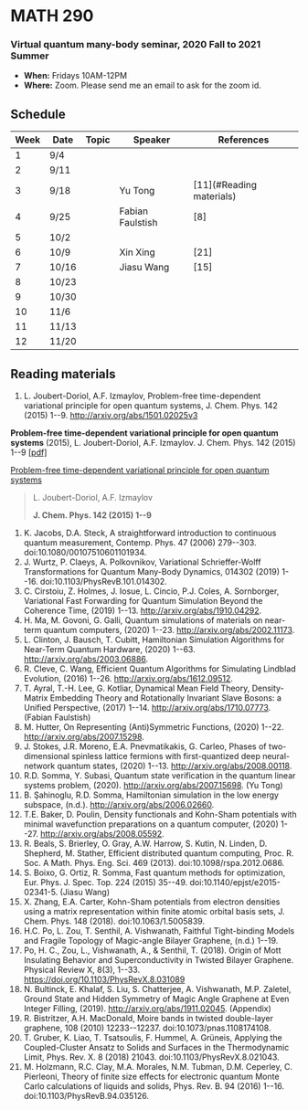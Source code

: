 # MATH 290

### Virtual quantum many-body seminar, 2020 Fall to 2021 Summer

- **When:** Fridays 10AM-12PM
- **Where:** Zoom. Please send me an email to ask for the zoom id.



## Schedule

| Week | Date  | Topic | Speaker          | References |
|------|-------|-------|------------------|------------|
| 1    | 9/4   |       |                  |            |
| 2    | 9/11  |       |                  |            |
| 3    | 9/18  |       | Yu Tong          | [11](#Reading materials)     |
| 4    | 9/25  |       | Fabian Faulstish | \[8\]      |
| 5    | 10/2  |       |                  |            |
| 6    | 10/9  |       | Xin Xing         | \[21\]     |
| 7    | 10/16 |       | Jiasu Wang       | \[15\]     |
| 8    | 10/23 |       |                  |            |
| 9    | 10/30 |       |                  |            |
| 10   | 11/6  |       |                  |            |
| 11   | 11/13 |       |                  |            |
| 12   | 11/20 |       |                  |            |



## Reading materials 

1.  L. Joubert-Doriol, A.F. Izmaylov, Problem-free time-dependent
    variational principle for open quantum systems, J. Chem. Phys.
    142 (2015) 1--9. http://arxiv.org/abs/1501.02025v3

 **Problem-free time-dependent variational principle for open quantum systems** (2015), L. Joubert-Doriol, A.F. Izmaylov. J. Chem. Phys. 142 (2015) 1--9 [[pdf]](http://arxiv.org/abs/1501.02025v3)

[Problem-free time-dependent variational principle for open quantum systems](http://arxiv.org/abs/1501.02025v3)

> L. Joubert-Doriol, A.F. Izmaylov
> 
> **J. Chem. Phys. 142 (2015) 1--9**

1.  K. Jacobs, D.A. Steck, A straightforward introduction to continuous
    quantum measurement, Contemp. Phys. 47 (2006) 279--303.
    doi:10.1080/00107510601101934.
2.  J. Wurtz, P. Claeys, A. Polkovnikov, Variational Schrieffer-Wolff
    Transformations for Quantum Many-Body Dynamics, 014302 (2019) 1--16.
    doi:10.1103/PhysRevB.101.014302.
3.  C. Cirstoiu, Z. Holmes, J. Iosue, L. Cincio, P.J. Coles, A.
    Sornborger, Variational Fast Forwarding for Quantum Simulation
    Beyond the Coherence Time, (2019) 1--13.
    http://arxiv.org/abs/1910.04292.
4.  H. Ma, M. Govoni, G. Galli, Quantum simulations of materials on
    near-term quantum computers, (2020) 1--23.
    http://arxiv.org/abs/2002.11173.
5.  L. Clinton, J. Bausch, T. Cubitt, Hamiltonian Simulation Algorithms
    for Near-Term Quantum Hardware, (2020) 1--63.
    http://arxiv.org/abs/2003.06886.
6.  R. Cleve, C. Wang, Efficient Quantum Algorithms for Simulating
    Lindblad Evolution, (2016) 1--26. http://arxiv.org/abs/1612.09512.
7.  T. Ayral, T.-H. Lee, G. Kotliar, Dynamical Mean Field Theory,
    Density-Matrix Embedding Theory and Rotationally Invariant Slave
    Bosons: a Unified Perspective, (2017) 1--14.
    http://arxiv.org/abs/1710.07773. (Fabian Faulstish)
8.  M. Hutter, On Representing (Anti)Symmetric Functions, (2020) 1--22.
    http://arxiv.org/abs/2007.15298.
9.  J. Stokes, J.R. Moreno, E.A. Pnevmatikakis, G. Carleo, Phases of
   two-dimensional spinless lattice fermions with first-quantized deep
   neural-network quantum states, (2020) 1--13.
   http://arxiv.org/abs/2008.00118.
10.  R.D. Somma, Y. Subasi, Quantum state verification in the quantum
   linear systems problem, (2020). http://arxiv.org/abs/2007.15698. (Yu
   Tong)
11.  B. Şahinoglu, R.D. Somma, Hamiltonian simulation in the low energy
    subspace, (n.d.). http://arxiv.org/abs/2006.02660.
12.  T.E. Baker, D. Poulin, Density functionals and Kohn-Sham potentials
    with minimal wavefunction preparations on a quantum computer, (2020)
    1--27. http://arxiv.org/abs/2008.05592.
13.  R. Beals, S. Brierley, O. Gray, A.W. Harrow, S. Kutin, N. Linden, D.
    Shepherd, M. Stather, Efficient distributed quantum computing,
    Proc. R. Soc. A Math. Phys. Eng. Sci. 469 (2013).
    doi:10.1098/rspa.2012.0686.
14.  S. Boixo, G. Ortiz, R. Somma, Fast quantum methods for optimization,
    Eur. Phys. J. Spec. Top. 224 (2015) 35--49.
    doi:10.1140/epjst/e2015-02341-5. (Jiasu Wang)
15.  X. Zhang, E.A. Carter, Kohn-Sham potentials from electron densities
    using a matrix representation within finite atomic orbital basis
    sets, J. Chem. Phys. 148 (2018). doi:10.1063/1.5005839.
16.  H.C. Po, L. Zou, T. Senthil, A. Vishwanath, Faithful Tight-binding
    Models and Fragile Topology of Magic-angle Bilayer Graphene, (n.d.)
    1--19.
17.  Po, H. C., Zou, L., Vishwanath, A., & Senthil, T. (2018). Origin of
    Mott Insulating Behavior and Superconductivity in Twisted Bilayer
    Graphene. Physical Review X, 8(3), 1--33.
    https://doi.org/10.1103/PhysRevX.8.031089
18.  N. Bultinck, E. Khalaf, S. Liu, S. Chatterjee, A. Vishwanath, M.P.
    Zaletel, Ground State and Hidden Symmetry of Magic Angle Graphene at
    Even Integer Filling, (2019). http://arxiv.org/abs/1911.02045.
    (Appendix)
19.  R. Bistritzer, A.H. MacDonald, Moire bands in twisted double-layer
    graphene, 108 (2010) 12233--12237. doi:10.1073/pnas.1108174108.
20.  T. Gruber, K. Liao, T. Tsatsoulis, F. Hummel, A. Grüneis, Applying
    the Coupled-Cluster Ansatz to Solids and Surfaces in the
    Thermodynamic Limit, Phys. Rev. X. 8 (2018) 21043.
    doi:10.1103/PhysRevX.8.021043.
21.  M. Holzmann, R.C. Clay, M.A. Morales, N.M. Tubman, D.M. Ceperley, C.
    Pierleoni, Theory of finite size effects for electronic quantum
    Monte Carlo calculations of liquids and solids, Phys. Rev. B.
    94 (2016) 1--16. doi:10.1103/PhysRevB.94.035126.